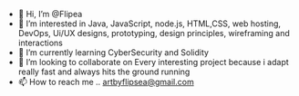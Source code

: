 - 👋 Hi, I’m @Flipea
- 👀 I’m interested in Java, JavaScript, node.js, HTML,CSS, web hosting, DevOps, Ui/UX designs, prototyping, design principles, wireframing and interactions 
- 🌱 I’m currently learning CyberSecurity and Solidity
- 💞️ I’m looking to collaborate on Every interesting project because i adapt really fast and always hits the ground running
- 📫 How to reach me .. artbyflipsea@gmail.com

<!---
Flipsea1153/Flipsea1153 is a ✨ special ✨ repository because its `README.md` (this file) appears on your GitHub profile.
You can click the Preview link to take a look at your changes.
--->
